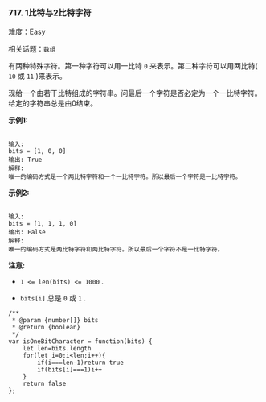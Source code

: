 ### 717. 1比特与2比特字符

难度：Easy

相关话题：`数组`

有两种特殊字符。第一种字符可以用一比特 `0` 来表示。第二种字符可以用两比特( `10` 或 `11` )来表示。



现给一个由若干比特组成的字符串。问最后一个字符是否必定为一个一比特字符。给定的字符串总是由0结束。



**示例1:** 



```

输入: 
bits = [1, 0, 0]
输出: True
解释: 
唯一的编码方式是一个两比特字符和一个一比特字符。所以最后一个字符是一比特字符。
```


**示例2:** 



```

输入: 
bits = [1, 1, 1, 0]
输出: False
解释: 
唯一的编码方式是两比特字符和两比特字符。所以最后一个字符不是一比特字符。
```


**注意:** 




* `1 <= len(bits) <= 1000` .

* `bits[i]`  总是 `0`  或 `1` .




```
/**
 * @param {number[]} bits
 * @return {boolean}
 */
var isOneBitCharacter = function(bits) {
    let len=bits.length
    for(let i=0;i<len;i++){
        if(i===len-1)return true
        if(bits[i]===1)i++
    }
    return false
};
```

